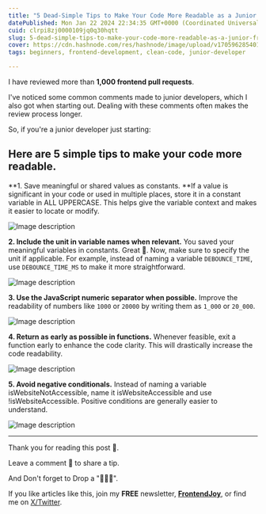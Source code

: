 ```yaml
---
title: "5 Dead-Simple Tips to Make Your Code More Readable as a Junior Frontend Developer (And Get Your Pull Requests Approved Faster) 🎉"
datePublished: Mon Jan 22 2024 22:34:35 GMT+0000 (Coordinated Universal Time)
cuid: clrpi8zj0000109jq0q30hqtt
slug: 5-dead-simple-tips-to-make-your-code-more-readable-as-a-junior-frontend-developer-and-get-your-pull-requests-approved-faster
cover: https://cdn.hashnode.com/res/hashnode/image/upload/v1705962854015/06e274cf-8f3d-433e-91e8-33284d6b89c6.jpeg
tags: beginners, frontend-development, clean-code, junior-developer

---
```


I have reviewed more than **1,000 frontend pull requests**.

I've noticed some common comments made to junior developers, which I also got when starting out. Dealing with these comments often makes the review process longer.

So, if you're a junior developer just starting:

## Here are 5 simple tips to make your code more readable.

**1. Save meaningful or shared values as constants. **If a value is significant in your code or used in multiple places, store it in a constant variable in ALL UPPERCASE. This helps give the variable context and makes it easier to locate or modify.

![Image description](https://dev-to-uploads.s3.amazonaws.com/uploads/articles/jn4gx832juezjh3frinm.gif)

**2. Include the unit in variable names when relevant.** You saved your meaningful variables in constants. Great 🎉. Now, make sure to specify the unit if applicable. For example, instead of naming a variable `DEBOUNCE_TIME`, use `DEBOUNCE_TIME_MS` to make it more straightforward.

![Image description](https://dev-to-uploads.s3.amazonaws.com/uploads/articles/r7f4dvtnhqljks2w4b44.gif)

**3. Use the JavaScript numeric separator when possible.** Improve the readability of numbers like `1000` or `20000` by writing them as `1_000` or `20_000`.

![Image description](https://dev-to-uploads.s3.amazonaws.com/uploads/articles/d9vlfsw5i1xiy1qroz5n.gif)

**4. Return as early as possible in functions.** Whenever feasible, exit a function early to enhance the code clarity. This will drastically increase the code readability.


![Image description](https://dev-to-uploads.s3.amazonaws.com/uploads/articles/ihhoqgk4uf0t84ugllrm.gif)

**5. Avoid negative conditionals.** Instead of naming a variable isWebsiteNotAccessible, name it isWebsiteAccessible and use !isWebsiteAccessible. Positive conditions are generally easier to understand.

![Image description](https://dev-to-uploads.s3.amazonaws.com/uploads/articles/fusjvci6b10ico65uwxu.gif)

---

Thank you for reading this post 🙏.

Leave a comment 📩 to share a tip.

And Don't forget to Drop a "💖🦄🔥".

If you like articles like this, join my **FREE** newsletter, **[FrontendJoy](https://frontendjoy.substack.com/)**, or find me on [X/Twitter](https://twitter.com/_ndeyefatoudiop).